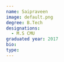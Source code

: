 ```yaml
---
name: Saipraveen 
image: default.png
degree: B.Tech
designations: 
  - M.S CMU
graduated year: 2017
bio:
type: 
---
```

